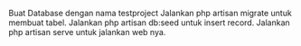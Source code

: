 Buat Database dengan nama testproject
Jalankan php artisan migrate untuk membuat tabel.
Jalankan php artisan db:seed untuk insert record.
Jalankan php artisan serve untuk jalankan web nya.
